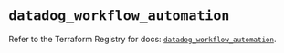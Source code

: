 # `datadog_workflow_automation`

Refer to the Terraform Registry for docs: [`datadog_workflow_automation`](https://registry.terraform.io/providers/datadog/datadog/3.67.0/docs/resources/workflow_automation).

